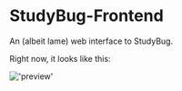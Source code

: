 # StudyBug-Frontend
An (albeit lame) web interface to StudyBug.

Right now, it looks like this:

!['preview'](http://i1158.photobucket.com/albums/p618/g12mcgov/Screen%20Shot%202015-02-03%20at%2012.01.39%20AM.png)
